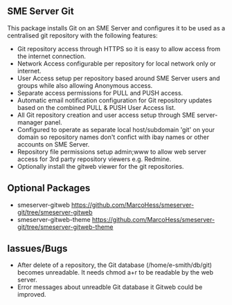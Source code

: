 SME Server Git
--------------

This package installs Git on an SME Server and configures it to be used as 
a centralised git repository with the following features:

* Git repository access through HTTPS so it is easy to allow access from
  the internet connection.
* Network Access configurable per repository for local network only or internet.
* User Access setup per repository based around SME Server users and groups
  while also allowing Anonymous access.
* Separate access permissions for PULL and PUSH access.
* Automatic email notification configuration for Git repository updates based
  on the combined PULL & PUSH User Access list.
* All Git repository creation and user access setup through SME server-manager panel.
* Configured to operate as separate local host/subdomain 'git' on your domain so 
  repository names don't confict with ibay names or other accounts on SME Server.
* Repository file permissions setup admin;www to allow web server access for 3rd party
  repository viewers e.g. Redmine.
* Optionally install the gitweb viewer for the git repositories.

Optional Packages
-----------------
* smeserver-gitweb <https://github.com/MarcoHess/smeserver-git/tree/smeserver-gitweb>
* smeserver-gitweb-theme <https://github.com/MarcoHess/smeserver-git/tree/smeserver-gitweb-theme>

Iassues/Bugs
------------
* After delete of a repository, the Git database (/home/e-smith/db/git) 
  becomes unreadable. It needs chmod a+r to be readable by the web server.
* Error messages about unreadble Git database it Gitweb could be improved.
